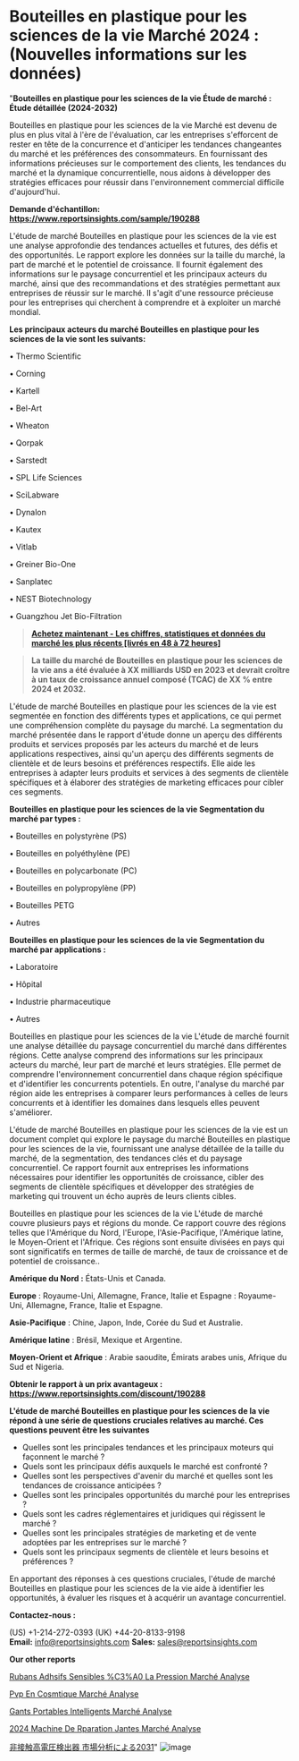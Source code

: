 # Bouteilles en plastique pour les sciences de la vie Marché 2024 : (Nouvelles informations sur les données)

"<strong>Bouteilles en plastique pour les sciences de la vie Étude de marché : Étude détaillée (2024-2032)</strong>

Bouteilles en plastique pour les sciences de la vie Marché est devenu de plus en plus vital à l'ère de l'évaluation, car les entreprises s'efforcent de rester en tête de la concurrence et d'anticiper les tendances changeantes du marché et les préférences des consommateurs. En fournissant des informations précieuses sur le comportement des clients, les tendances du marché et la dynamique concurrentielle, nous aidons à développer des stratégies efficaces pour réussir dans l'environnement commercial difficile d'aujourd'hui.

<strong>Demande d'échantillon: <a href=https://www.reportsinsights.com/sample/190288>https://www.reportsinsights.com/sample/190288</a></strong>

L'étude de marché Bouteilles en plastique pour les sciences de la vie est une analyse approfondie des tendances actuelles et futures, des défis et des opportunités. Le rapport explore les données sur la taille du marché, la part de marché et le potentiel de croissance. Il fournit également des informations sur le paysage concurrentiel et les principaux acteurs du marché, ainsi que des recommandations et des stratégies permettant aux entreprises de réussir sur le marché. Il s'agit d'une ressource précieuse pour les entreprises qui cherchent à comprendre et à exploiter un marché mondial.

<strong>Les principaux acteurs du marché Bouteilles en plastique pour les sciences de la vie sont les suivants:</strong>

• Thermo Scientific

• Corning

• Kartell

• Bel-Art

• Wheaton

• Qorpak

• Sarstedt

• SPL Life Sciences

• SciLabware

• Dynalon

• Kautex

• Vitlab

• Greiner Bio-One

• Sanplatec

• NEST Biotechnology

• Guangzhou Jet Bio-Filtration
<blockquote><a href=https://www.reportsinsights.com/buynow/190288><span style=text-decoration: underline;><strong>Achetez maintenant - Les chiffres, statistiques et données du marché les plus récents [livrés en 48 à 72 heures]</strong></span></a></blockquote>
<blockquote><span style=text-decoration: underline;><strong>La taille du marché de Bouteilles en plastique pour les sciences de la vie ans a été évaluée à XX milliards USD en 2023 et devrait croître à un taux de croissance annuel composé (TCAC) de XX % entre 2024 et 2032.</strong></span></blockquote>
L'étude de marché Bouteilles en plastique pour les sciences de la vie est segmentée en fonction des différents types et applications, ce qui permet une compréhension complète du paysage du marché. La segmentation du marché présentée dans le rapport d'étude donne un aperçu des différents produits et services proposés par les acteurs du marché et de leurs applications respectives, ainsi qu'un aperçu des différents segments de clientèle et de leurs besoins et préférences respectifs. Elle aide les entreprises à adapter leurs produits et services à des segments de clientèle spécifiques et à élaborer des stratégies de marketing efficaces pour cibler ces segments.

<strong>Bouteilles en plastique pour les sciences de la vie Segmentation du marché par types :</strong>

• Bouteilles en polystyrène (PS)

• Bouteilles en polyéthylène (PE)

• Bouteilles en polycarbonate (PC)

• Bouteilles en polypropylène (PP)

• Bouteilles PETG

• Autres

<strong>Bouteilles en plastique pour les sciences de la vie Segmentation du marché par applications :</strong>

• Laboratoire

• Hôpital

• Industrie pharmaceutique

• Autres

Bouteilles en plastique pour les sciences de la vie L'étude de marché fournit une analyse détaillée du paysage concurrentiel du marché dans différentes régions. Cette analyse comprend des informations sur les principaux acteurs du marché, leur part de marché et leurs stratégies. Elle permet de comprendre l'environnement concurrentiel dans chaque région spécifique et d'identifier les concurrents potentiels. En outre, l'analyse du marché par région aide les entreprises à comparer leurs performances à celles de leurs concurrents et à identifier les domaines dans lesquels elles peuvent s'améliorer.

L'étude de marché Bouteilles en plastique pour les sciences de la vie est un document complet qui explore le paysage du marché Bouteilles en plastique pour les sciences de la vie, fournissant une analyse détaillée de la taille du marché, de la segmentation, des tendances clés et du paysage concurrentiel. Ce rapport fournit aux entreprises les informations nécessaires pour identifier les opportunités de croissance, cibler des segments de clientèle spécifiques et développer des stratégies de marketing qui trouvent un écho auprès de leurs clients cibles.

Bouteilles en plastique pour les sciences de la vie L'étude de marché couvre plusieurs pays et régions du monde. Ce rapport couvre des régions telles que l'Amérique du Nord, l'Europe, l'Asie-Pacifique, l'Amérique latine, le Moyen-Orient et l'Afrique. Ces régions sont ensuite divisées en pays qui sont significatifs en termes de taille de marché, de taux de croissance et de potentiel de croissance..

<strong>Amérique du Nord :</strong> États-Unis et Canada.

<strong>Europe</strong> : Royaume-Uni, Allemagne, France, Italie et Espagne : Royaume-Uni, Allemagne, France, Italie et Espagne.

<strong>Asie-Pacifique</strong> : Chine, Japon, Inde, Corée du Sud et Australie.

<strong>Amérique latine</strong> : Brésil, Mexique et Argentine.

<strong>Moyen-Orient et Afrique</strong> : Arabie saoudite, Émirats arabes unis, Afrique du Sud et Nigeria.

<strong>Obtenir le rapport à un prix avantageux : <a href=https://www.reportsinsights.com/discount/190288>https://www.reportsinsights.com/discount/190288</a></strong>

<strong>L'étude de marché Bouteilles en plastique pour les sciences de la vie répond à une série de questions cruciales relatives au marché. Ces questions peuvent être les suivantes</strong>
<ul>
  <li>Quelles sont les principales tendances et les principaux moteurs qui façonnent le marché ?</li>
  <li>Quels sont les principaux défis auxquels le marché est confronté ?</li>
  <li>Quelles sont les perspectives d'avenir du marché et quelles sont les tendances de croissance anticipées ?</li>
  <li>Quelles sont les principales opportunités du marché pour les entreprises ?</li>
  <li>Quels sont les cadres réglementaires et juridiques qui régissent le marché ?</li>
  <li>Quelles sont les principales stratégies de marketing et de vente adoptées par les entreprises sur le marché ?</li>
  <li>Quels sont les principaux segments de clientèle et leurs besoins et préférences ?</li>
</ul>
En apportant des réponses à ces questions cruciales, l'étude de marché Bouteilles en plastique pour les sciences de la vie aide à identifier les opportunités, à évaluer les risques et à acquérir un avantage concurrentiel.

<strong>Contactez-nous :</strong>

(US) +1-214-272-0393
(UK) +44-20-8133-9198
<strong>Email:</strong> <a>info@reportsinsights.com</a>
<strong>Sales:</strong> <a>sales@reportsinsights.com</a>

<strong>Our other reports</strong>

<a href=https://www.linkedin.com/pulse/rubans-adh%C3%A9sifs-sensibles-%C3%A0-la-pression-march%C3%A9informations-qhkaf/>Rubans Adhsifs Sensibles %C3%A0 La Pression Marché Analyse</a>

<a href=https://www.linkedin.com/pulse/pvp-en-cosm%C3%A9tique-march%C3%A9-segmentation-tendances-1wbrc/>Pvp En Cosmtique Marché Analyse</a>

<a href=https://www.linkedin.com/pulse/gants-portables-intelligents-march%C3%A9-personnalisation-1sqhf/>Gants Portables Intelligents Marché Analyse</a>

<a href=https://www.linkedin.com/pulse/2024-machine-de-r%C3%A9paration-jantes-march%C3%A9-paysage-xmbfc/>2024 Machine De Rparation Jantes Marché Analyse</a>

<a href=https://www.linkedin.com/pulse/非接触高電圧検出器-市場types別エンドユーザー別の新しい分析レポート-reports-insights-expert/>非接触高電圧検出器 市場分析による2031</a>"
![image](https://github.com/daminid12/RImarketexcellence/assets/158430485/1847d768-c1c0-4daa-8b0b-cbd2283a1fcf)
